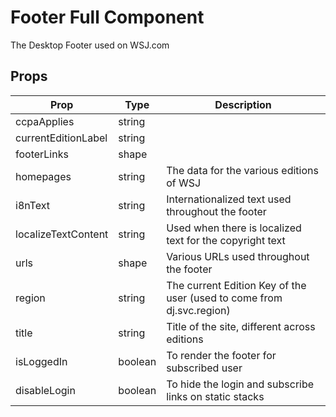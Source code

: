 # Footer Full Component

The Desktop Footer used on WSJ.com

## Props

| Prop                | Type    | Description                                                           |
| ------------------- | ------- | --------------------------------------------------------------------- |
| ccpaApplies         | string  |                                                                       |
| currentEditionLabel | string  |                                                                       |
| footerLinks         | shape   |                                                                       |
| homepages           | string  | The data for the various editions of WSJ                              |
| i8nText             | string  | Internationalized text used throughout the footer                     |
| localizeTextContent | string  | Used when there is localized text for the copyright text              |
| urls                | shape   | Various URLs used throughout the footer                               |
| region              | string  | The current Edition Key of the user (used to come from dj.svc.region) |
| title               | string  | Title of the site, different across editions                          |
| isLoggedIn          | boolean | To render the footer for subscribed user                              |
| disableLogin        | boolean | To hide the login and subscribe links on static stacks                |

